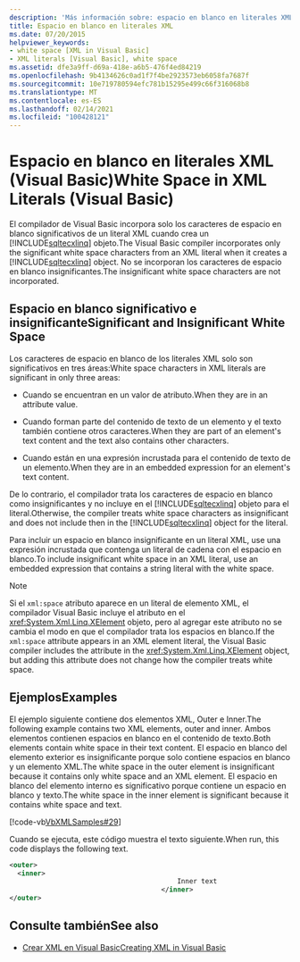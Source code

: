 ```yaml
---
description: 'Más información sobre: espacio en blanco en literales XML (Visual Basic)'
title: Espacio en blanco en literales XML
ms.date: 07/20/2015
helpviewer_keywords:
- white space [XML in Visual Basic]
- XML literals [Visual Basic], white space
ms.assetid: dfe3a9ff-d69a-418e-a6b5-476f4ed84219
ms.openlocfilehash: 9b4134626c0ad1f7f4be2923573eb6058fa7687f
ms.sourcegitcommit: 10e719780594efc781b15295e499c66f316068b8
ms.translationtype: MT
ms.contentlocale: es-ES
ms.lasthandoff: 02/14/2021
ms.locfileid: "100428121"
---
```

# <a name="white-space-in-xml-literals-visual-basic"></a><span data-ttu-id="5d4ee-103">Espacio en blanco en literales XML (Visual Basic)</span><span class="sxs-lookup"><span data-stu-id="5d4ee-103">White Space in XML Literals (Visual Basic)</span></span>

<span data-ttu-id="5d4ee-104">El compilador de Visual Basic incorpora solo los caracteres de espacio en blanco significativos de un literal XML cuando crea un [!INCLUDE[sqltecxlinq](~/includes/sqltecxlinq-md.md)] objeto.</span><span class="sxs-lookup"><span data-stu-id="5d4ee-104">The Visual Basic compiler incorporates only the significant white space characters from an XML literal when it creates a [!INCLUDE[sqltecxlinq](~/includes/sqltecxlinq-md.md)] object.</span></span> <span data-ttu-id="5d4ee-105">No se incorporan los caracteres de espacio en blanco insignificantes.</span><span class="sxs-lookup"><span data-stu-id="5d4ee-105">The insignificant white space characters are not incorporated.</span></span>  
  
## <a name="significant-and-insignificant-white-space"></a><span data-ttu-id="5d4ee-106">Espacio en blanco significativo e insignificante</span><span class="sxs-lookup"><span data-stu-id="5d4ee-106">Significant and Insignificant White Space</span></span>  

 <span data-ttu-id="5d4ee-107">Los caracteres de espacio en blanco de los literales XML solo son significativos en tres áreas:</span><span class="sxs-lookup"><span data-stu-id="5d4ee-107">White space characters in XML literals are significant in only three areas:</span></span>  
  
- <span data-ttu-id="5d4ee-108">Cuando se encuentran en un valor de atributo.</span><span class="sxs-lookup"><span data-stu-id="5d4ee-108">When they are in an attribute value.</span></span>  
  
- <span data-ttu-id="5d4ee-109">Cuando forman parte del contenido de texto de un elemento y el texto también contiene otros caracteres.</span><span class="sxs-lookup"><span data-stu-id="5d4ee-109">When they are part of an element's text content and the text also contains other characters.</span></span>  
  
- <span data-ttu-id="5d4ee-110">Cuando están en una expresión incrustada para el contenido de texto de un elemento.</span><span class="sxs-lookup"><span data-stu-id="5d4ee-110">When they are in an embedded expression for an element's text content.</span></span>  
  
 <span data-ttu-id="5d4ee-111">De lo contrario, el compilador trata los caracteres de espacio en blanco como insignificantes y no incluye en el [!INCLUDE[sqltecxlinq](~/includes/sqltecxlinq-md.md)] objeto para el literal.</span><span class="sxs-lookup"><span data-stu-id="5d4ee-111">Otherwise, the compiler treats white space characters as insignificant and does not include then in the [!INCLUDE[sqltecxlinq](~/includes/sqltecxlinq-md.md)] object for the literal.</span></span>  
  
 <span data-ttu-id="5d4ee-112">Para incluir un espacio en blanco insignificante en un literal XML, use una expresión incrustada que contenga un literal de cadena con el espacio en blanco.</span><span class="sxs-lookup"><span data-stu-id="5d4ee-112">To include insignificant white space in an XML literal, use an embedded expression that contains a string literal with the white space.</span></span>  
  
> [!NOTE]
> <span data-ttu-id="5d4ee-113">Si el `xml:space` atributo aparece en un literal de elemento XML, el compilador Visual Basic incluye el atributo en el <xref:System.Xml.Linq.XElement> objeto, pero al agregar este atributo no se cambia el modo en que el compilador trata los espacios en blanco.</span><span class="sxs-lookup"><span data-stu-id="5d4ee-113">If the `xml:space` attribute appears in an XML element literal, the Visual Basic compiler includes the attribute in the <xref:System.Xml.Linq.XElement> object, but adding this attribute does not change how the compiler treats white space.</span></span>  
  
## <a name="examples"></a><span data-ttu-id="5d4ee-114">Ejemplos</span><span class="sxs-lookup"><span data-stu-id="5d4ee-114">Examples</span></span>  

 <span data-ttu-id="5d4ee-115">El ejemplo siguiente contiene dos elementos XML, Outer e Inner.</span><span class="sxs-lookup"><span data-stu-id="5d4ee-115">The following example contains two XML elements, outer and inner.</span></span> <span data-ttu-id="5d4ee-116">Ambos elementos contienen espacios en blanco en el contenido de texto.</span><span class="sxs-lookup"><span data-stu-id="5d4ee-116">Both elements contain white space in their text content.</span></span> <span data-ttu-id="5d4ee-117">El espacio en blanco del elemento exterior es insignificante porque solo contiene espacios en blanco y un elemento XML.</span><span class="sxs-lookup"><span data-stu-id="5d4ee-117">The white space in the outer element is insignificant because it contains only white space and an XML element.</span></span> <span data-ttu-id="5d4ee-118">El espacio en blanco del elemento interno es significativo porque contiene un espacio en blanco y texto.</span><span class="sxs-lookup"><span data-stu-id="5d4ee-118">The white space in the inner element is significant because it contains white space and text.</span></span>  
  
 [!code-vb[VbXMLSamples#29](~/samples/snippets/visualbasic/VS_Snippets_VBCSharp/VbXMLSamples/VB/XMLSamples13.vb#29)]  
  
 <span data-ttu-id="5d4ee-119">Cuando se ejecuta, este código muestra el texto siguiente.</span><span class="sxs-lookup"><span data-stu-id="5d4ee-119">When run, this code displays the following text.</span></span>  
  
```xml  
<outer>  
  <inner>  
                                          Inner text  
                                      </inner>  
</outer>  
```  
  
## <a name="see-also"></a><span data-ttu-id="5d4ee-120">Consulte también</span><span class="sxs-lookup"><span data-stu-id="5d4ee-120">See also</span></span>

- [<span data-ttu-id="5d4ee-121">Crear XML en Visual Basic</span><span class="sxs-lookup"><span data-stu-id="5d4ee-121">Creating XML in Visual Basic</span></span>](creating-xml.md)
